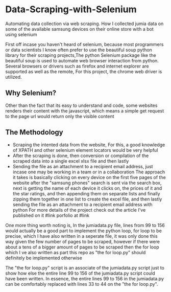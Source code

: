 # Data-Scraping-with-Selenium
Automating data collection via web scraping. How I collected jumia data on some of the available samsung devices on their online store with a bot using selenium

First off incase you haven't heard of selenium, because most programmers or data scientists I know often prefer to use the beautiful soup python library for their scraping projects,The python Selenium package like the beautiful soup is used to automate web browser interaction from python. Several browsers or drivers such as firefox and internet explorer are supported as well as the remote, For this project, the chrome web driver is utilized.
## Why Selenium?
Other than the fact that its easy to understand and code, some websites renders their content with the javascript, which means a simple get request to the page url would return only the visible content
## The Methodology
* Scraping the intented data from the website, For this, a good knowledge of XPATH and other selenium element locators would be very helpful
* After the scraping is done, then conversion or compilation of the scraped data into a single excel xlsx file and then lastly
* Sending the file as an attachment to a recipient email address, just incase one may be working in a team or in a collaboration 
The approach it takes is basically clicking on every device on the first five pages of the website after the "samsung phones" search is sent via the search box, next is getting the name of each device it clicks on, the prices of it and the star ratings, and then appending them  on separate lists and finally zipping them together in one list to create the excel file, and then lastly sending the file as an attachment to a recipient email address with python
For more details of the project check out the article I've published on it #link
porfolio at #link

One more thing worth noting is, In the jumiadata.py file, lines from 99 to 156 would actually be a good part to implement the python loop, for loop to be precise, which I have also written in a seperate file, it was only done this way given the few number of pages to be scraped, however if there were about a tens
of a bigger amount of pages to be scraped then the for loop which I ve also written as part this repo as "the for loop.py" should definitely
be implemented otherwise

The "the for loop.py" script is an associate of the jumiadata.py script just to show how else the entire line 99 to 156 of the jumiadata.py script could have been written. In essence, the entire lines 99 to 156 in the jumiadata.py can be comfortably replaced with lines 33 to 44 on the "the for loop.py".

